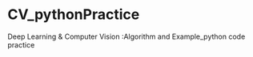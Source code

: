 # CV_pythonPractice
Deep Learning &amp; Computer Vision :Algorithm and Example_python code practice
